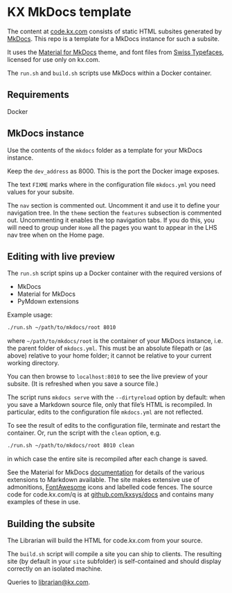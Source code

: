 KX MkDocs template
==================


The content at [code.kx.com](https://code.kx.com/) consists of static HTML subsites generated by [MkDocs](https://mkdocs.org). 
This repo is a template for a MkDocs instance for such a subsite.

It uses the [Material for MkDocs](https://squidfunk.github.io/mkdocs-material/) theme, and font files from [Swiss Typefaces](https://swisstypefaces.com), licensed for use only on kx.com. 

The `run.sh` and `build.sh` scripts use MkDocs within a Docker container.




Requirements
------------

Docker



MkDocs instance
---------------

Use the contents of the `mkdocs` folder as a template for your MkDocs instance.

Keep the `dev_address` as 8000. This is the port the Docker image exposes. 

The text `FIXME` marks where in the configuration file `mkdocs.yml` you need values for your subsite. 

The `nav` section is commented out. Uncomment it and use it to define your navigation tree. 
In the `theme` section the `features` subsection is commented out. Uncommenting it enables the top navigation tabs. 
If you do this, you will need to group under `Home` all the pages you want to appear in the LHS nav tree when on the Home page. 



Editing with live preview
-------------------------

The `run.sh` script spins up a Docker container with the required versions of 

-   MkDocs
-   Material for MkDocs
-   PyMdown extensions

Example usage:

```bash
./run.sh ~/path/to/mkdocs/root 8010
```

where `~/path/to/mkdocs/root` is the container of your MkDocs instance, i.e. the parent folder of `mkdocs.yml`.
This must be an absolute filepath or (as above) relative to your home folder; it cannot be relative to your current working directory. 

You can then browse to `localhost:8010` to see the live preview of your subsite. (It is refreshed when you save a source file.)

The script runs  `mkdocs serve` with the `--dirtyreload` option by default: when you save a Markdown source file, only that file’s HTML is recompiled.
In particular, edits to the configuration file `mkdocs.yml` are not reflected. 

To see the result of edits to the configuration file, terminate and restart the container. Or, run the script with the `clean` option, e.g.

```bash
./run.sh ~/path/to/mkdocs/root 8010 clean
```

in which case the entire site is recompiled after each change is saved.

See the Material for MkDocs [documentation](https://squidfunk.github.io/mkdocs-material/) for details of the various extensions to Markdown available. 
The site makes extensive use of admonitions, [FontAwesome](https://fontawesome.com/) icons and labelled code fences. 
The source code for code.kx.com/q is at [github.com/kxsys/docs](https://github.com/kxsys/docs) and contains many examples of these in use. 


Building the subsite
--------------------

The Librarian will build the HTML for code.kx.com from your source. 

The `build.sh` script will compile a site you can ship to clients. 
The resulting site (by default in your `site` subfolder) is self-contained and should display correctly on an isolated machine. 


Queries to [librarian@kx.com](mailto:librarian@kx.com). 